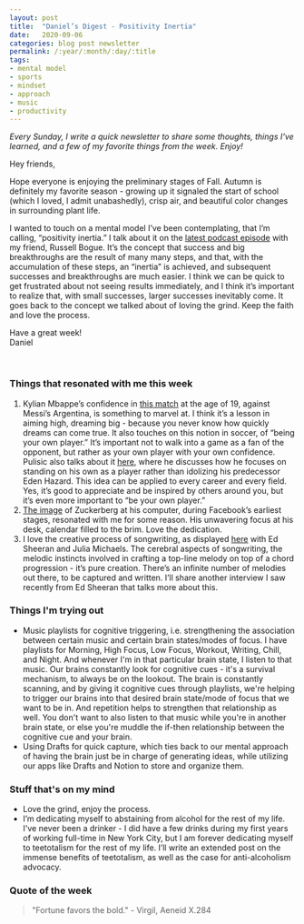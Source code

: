 ```yaml
---
layout: post
title:  "Daniel’s Digest - Positivity Inertia"
date:   2020-09-06
categories: blog post newsletter
permalink: /:year/:month/:day/:title
tags:
- mental model
- sports
- mindset
- approach
- music
- productivity
---
```


*Every Sunday, I write a quick newsletter to share some thoughts, things I've learned, and a few of my favorite things from the week. Enjoy!*

Hey friends,

Hope everyone is enjoying the preliminary stages of Fall. Autumn is definitely my favorite season - growing up it signaled the start of school (which I loved, I admit unabashedly), crisp air, and beautiful color changes in surrounding plant life.

I wanted to touch on a mental model I’ve been contemplating, that I’m calling, “positivity inertia.” I talk about it on the [latest podcast episode](https://open.spotify.com/episode/6KVxE1SPtM9ljmBwrzN51w) with my friend, Russell Bogue. It’s the concept that success and big breakthroughs are the result of many many steps, and that, with the accumulation of these steps, an “inertia” is achieved, and subsequent successes and breakthroughs are much easier. I think we can be quick to get frustrated about not seeing results immediately, and I think it’s important to realize that, with small successes, larger successes inevitably come. It goes back to the concept we talked about of loving the grind. Keep the faith and love the process.

Have a great week!\
Daniel

<br>

### Things that resonated with me this week

1. Kylian Mbappe’s confidence in [this match](https://www.youtube.com/watch?v=9Rhjrm1jFAI) at the age of 19, against Messi’s Argentina, is something to marvel at. I think it’s a lesson in aiming high, dreaming big - because you never know how quickly dreams can come true. It also touches on this notion in soccer, of “being your own player.” It’s important not to walk into a game as a fan of the opponent, but rather as your own player with your own confidence. Pulisic also talks about it [here](https://www.google.com/url?sa=t&source=web&cd=&ved=2ahUKEwjw-5uKxL_rAhXhkOAKHfX2BIYQtwIwAHoECAUQAQ&url=https%3A%2F%2Fwww.youtube.com%2Fwatch%3Fv%3DKONCiDf8Ktg%26autoplay%3D1&usg=AOvVaw0XMc3fU5811ebZ98Ou66Ge), where he discusses how he focuses on standing on his own as a player rather than idolizing his predecessor Eden Hazard. This idea can be applied to every career and every field. Yes, it’s good to appreciate and be inspired by others around you, but it’s even more important to “be your own player.”
2. [The image](https://twitter.com/JonErlichman/status/1294284955044978688) of Zuckerberg at his computer, during Facebook’s earliest stages, resonated with me for some reason. His unwavering focus at his desk, calendar filled to the brim. Love the dedication.
3. I love the creative process of songwriting, as displayed [here](https://www.youtube.com/watch?v=vqWtvXQ7IUc) with Ed Sheeran and Julia Michaels. The cerebral aspects of songwriting, the melodic instincts involved in crafting a top-line melody on top of a chord progression - it’s pure creation. There’s an infinite number of melodies out there, to be captured and written. I’ll share another interview I saw recently from Ed Sheeran that talks more about this.

### Things I'm trying out

- Music playlists for cognitive triggering, i.e. strengthening the association between certain music and certain brain states/modes of focus. I have playlists for Morning, High Focus, Low Focus, Workout, Writing, Chill, and Night. And whenever I'm in that particular brain state, I listen to that music. Our brains constantly look for cognitive cues - it's a survival mechanism, to always be on the lookout. The brain is constantly scanning, and by giving it cognitive cues through playlists, we're helping to trigger our brains into that desired brain state/mode of focus that we want to be in. And repetition helps to strengthen that relationship as well. You don't want to also listen to that music while you're in another brain state, or else you're muddle the if-then relationship between the cognitive cue and your brain.
- Using Drafts for quick capture, which ties back to our mental approach of having the brain just be in charge of generating ideas, while utilizing our apps like Drafts and Notion to store and organize them.

### Stuff that's on my mind

- Love the grind, enjoy the process.
- I’m dedicating myself to abstaining from alcohol for the rest of my life. I've never been a drinker - I did have a few drinks during my first years of working full-time in New York City, but I am forever dedicating myself to teetotalism for the rest of my life. I’ll write an extended post on the immense benefits of teetotalism, as well as the case for anti-alcoholism advocacy.

### Quote of the week

> "Fortune favors the bold." - Virgil, Aeneid X.284
